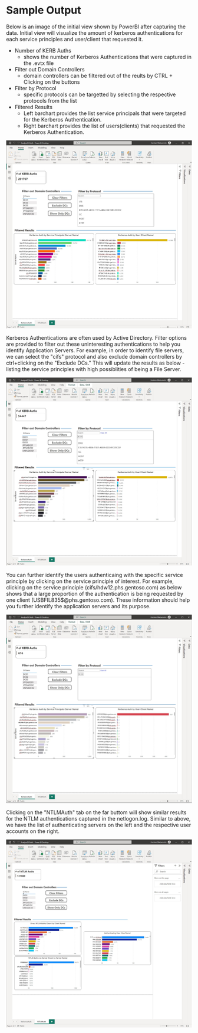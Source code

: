 # Sample Output

Below is an image of the initial view shown by PowerBI after capturing the data. Initial view will visualize the amount of kerberos authentications for each service principles and user/client that requested it.

* Number of KERB Auths
  * shows the number of Kerberos Authentications that were captured in the .evtx file
* Filter out Domain Controllers
  * domain controllers can be filtered out of the reults by CTRL + Clicking on the buttons
* Filter by Protocol
  * specific protocols can be targetted by selecting the respective protocols from the list
* Filtered Results
  * Left barchart provides the list service principals that were targeted for the Kerberos Authentication.
  * Right barchart provides the list of users(clients) that requested the Kerberos Authentication.
 
![alt text](https://github.com/gentarom/AppDiscoveryTool/blob/main/FilesForThisGithubSite/00SampleImage-Kerb.jpg)

Kerberos Authentications are often used by Active Directory. Filter options are provided to filter out these uninteresting authentications to help you identify Application Servers.  For example, in order to identify file servers, we can select the "cifs" protocol and also exclude domain controllers by ctrl+clicking on the "Exclude DCs." This will update the results as below - listing the service principles with high possiblities of being a File Server.

![alt text](https://github.com/gentarom/AppDiscoveryTool/blob/main/FilesForThisGithubSite/02SampleImage-ExcludeDCOnlyCIFS.jpg)

You can further identify the users authenticaing with the specific service principle by clicking on the service principle of interest. For example, clicking on the  service principle (cifs/hdw12.phs.gentoso.com) as below shows that a large proportion of the authentication is being requested by one client (USBFIL835$@phs.gentoso.com). These information should help you further identify the application servers and its purpose.

![alt_text](https://github.com/gentarom/AppDiscoveryTool/blob/main/FilesForThisGithubSite/03SampleImage-HighlightServer.jpg)

Clicking on the "NTLMAuth" tab on the far buttom will show similar results for the NTLM authentications captured in the netlogon.log. Similar to above, we have the list of authenticating servers on the left and the respective user accounts on the right.  

![alt_text](https://github.com/gentarom/AppDiscoveryTool/blob/main/FilesForThisGithubSite/01SampleImage-NTLM.jpg)
